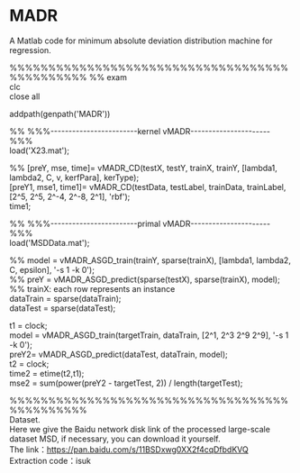 # MADR
A Matlab code for minimum absolute deviation distribution machine for regression.


%%%%%%%%%%%%%%%%%%%%%%%%%%%%%%%%%%%%%%%%%%%%%%
%% exam   
clc    
close all    

addpath(genpath('MADR'))    

%% %%%------------------------kernel vMADR----------------------%%%    
load('X23.mat');    
    
%% [preY, mse, time]= vMADR_CD(testX, testY, trainX, trainY, [lambda1, lambda2, C, v, kerfPara], kerType);    
[preY1, mse1, time1]= vMADR_CD(testData, testLabel, trainData, trainLabel, [2^5, 2^5, 2^-4, 2^-8, 2^1], 'rbf');    
time1;    
    
    
%% %%%------------------------primal vMADR----------------------%%%    
load('MSDData.mat');    
    
%% model = vMADR_ASGD_train(trainY, sparse(trainX), [lambda1, lambda2, C, epsilon], '-s 1 -k 0');    
%% preY = vMADR_ASGD_predict(sparse(testX), sparse(trainX), model);    
%% trainX: each row represents an instance    
dataTrain = sparse(dataTrain);    
dataTest = sparse(dataTest);    
    
t1 = clock;    
model = vMADR_ASGD_train(targetTrain, dataTrain, [2^1, 2^3 2^9 2^9], '-s 1 -k 0');    
preY2= vMADR_ASGD_predict(dataTest, dataTrain, model);    
t2 = clock;   
time2 = etime(t2,t1);   
mse2 = sum(power(preY2 - targetTest, 2)) / length(targetTest);   
   
   
   
%%%%%%%%%%%%%%%%%%%%%%%%%%%%%%%%%%%%%%%%%%%%%%   
Dataset.   
Here we give the Baidu network disk link of the processed large-scale dataset MSD, if necessary, you can download it yourself.   
The link：https://pan.baidu.com/s/11BSDxwg0XX2f4cqDfbdKVQ    
Extraction code：isuk    
